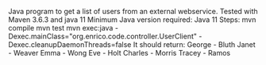 Java program to get a list of users from an external webservice.
Tested with Maven 3.6.3 and java 11
Minimum Java version required: Java 11
Steps:
mvn compile
mvn test
mvn exec:java -Dexec.mainClass="org.enrico.code.controller.UserClient" -Dexec.cleanupDaemonThreads=false
It should return: 
George - Bluth
Janet - Weaver
Emma - Wong
Eve - Holt
Charles - Morris
Tracey - Ramos

